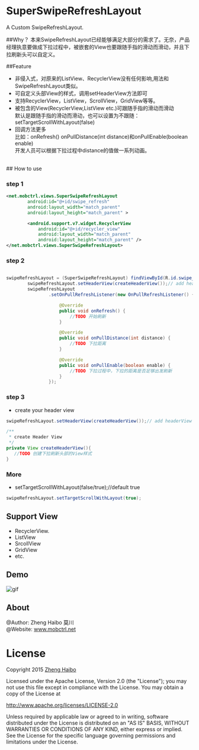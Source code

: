 # SuperSwipeRefreshLayout

A Custom SwipeRefreshLayout.

##Why？
本来SwipeRefreshLayout已经能够满足大部分的需求了。无奈，产品经理执意要做成下拉过程中，被嵌套的View也要跟随手指的滑动而滑动，并且下拉刷新头可以自定义。

##Feature
- 非侵入式，对原来的ListView、RecyclerView没有任何影响,用法和SwipeRefreshLayout类似。
- 可自定义头部View的样式，调用setHeaderView方法即可
- 支持RecyclerView，ListView，ScrollView，GridView等等。
- 被包含的View(RecyclerView,ListView etc.)可跟随手指的滑动而滑动<br>
  默认是跟随手指的滑动而滑动，也可以设置为不跟随：setTargetScrollWithLayout(false)
- 回调方法更多<br>
  比如：onRefresh() onPullDistance(int distance)和onPullEnable(boolean enable)<br>
  开发人员可以根据下拉过程中distance的值做一系列动画。
<br>
## How to use

### step 1

```xml
<net.mobctrl.views.SuperSwipeRefreshLayout
		android:id="@+id/swipe_refresh"
		android:layout_width="match_parent"
		android:layout_height="match_parent" >

		<android.support.v7.widget.RecyclerView
			android:id="@+id/recycler_view"
			android:layout_width="match_parent"
			android:layout_height="match_parent" />
</net.mobctrl.views.SuperSwipeRefreshLayout>
```
### step 2

```java

swipeRefreshLayout = (SuperSwipeRefreshLayout) findViewById(R.id.swipe_refresh);
		swipeRefreshLayout.setHeaderView(createHeaderView());// add headerView
		swipeRefreshLayout
				.setOnPullRefreshListener(new OnPullRefreshListener() {

					@Override
					public void onRefresh() {
						//TODO 开始刷新
					}

					@Override
					public void onPullDistance(int distance) {
						//TODO 下拉距离
					}

					@Override
					public void onPullEnable(boolean enable) {
						//TODO 下拉过程中，下拉的距离是否足够出发刷新
					}
				});

```
### step 3<br>
- create your header view

```java
swipeRefreshLayout.setHeaderView(createHeaderView());// add headerView

/**
 * create Header View
 */
private View createHeaderView(){
   //TODO 创建下拉刷新头部的View样式
}
```
### More
- setTargetScrollWithLayout(false/true);//default true
```java 
swipeRefreshLayout.setTargetScrollWithLayout(true);
```

## Support View
- RecyclerView.
- ListView
- SrcollView
- GridView
- etc.
## Demo

![gif](https://github.com/nuptboyzhb/SuperSwipeRefreshLayout/blob/master/demo.gif)


## About
@Author: Zheng Haibo 莫川<br>
@Website: www.mobctrl.net<br>

# License

Copyright 2015  [Zheng Haibo](https://github.com/nuptboyzhb/)

Licensed under the Apache License, Version 2.0 (the "License");
you may not use this file except in compliance with the License.
You may obtain a copy of the License at

   http://www.apache.org/licenses/LICENSE-2.0

Unless required by applicable law or agreed to in writing, software
distributed under the License is distributed on an "AS IS" BASIS,
WITHOUT WARRANTIES OR CONDITIONS OF ANY KIND, either express or implied.
See the License for the specific language governing permissions and
limitations under the License.